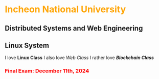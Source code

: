 # <font color="FFA500"> Incheon National University </font>

## Distributed Systems and Web Engineering

## Linux System
I love **Linux Class**
I also love _Web Class_
I rather love **_Blockchain Class_**

### <font color="red"> Final Exam: December 11th, 2024</font>